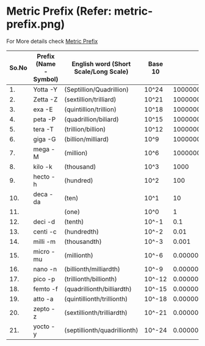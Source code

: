 # Metric Prefix (Refer: metric-prefix.png)

  For More details check [Metric Prefix](https://en.wikipedia.org/wiki/Metric_prefix)

So.No | Prefix (Name - Symbol) | English word (Short Scale/Long Scale) | Base 10 | Decimal
----- | -----------------------|---------------------------------------| --------| -------
1.  | Yotta -Y  | (Septillion/Quadrillion)     | 10^24   | 1000000000000000000000000
2.  | Zetta -Z  | (sextillion/trilliard)       | 10^21   | 1000000000000000000000
3.  | exa   -E  | (quintillion/trillion)       | 10^18   | 1000000000000000000
4.  | peta  -P  | (quadrillion/biliard)        | 10^15   | 1000000000000000
5.  | tera  -T  | (trillion/billion)           | 10^12   | 1000000000000
6.  | giga  -G  | (billion/milliard)           | 10^9    | 1000000000
7.  | mega  -M  | (million)                    | 10^6    | 1000000
8.  | kilo  -k  | (thousand)                   | 10^3    | 1000
9.  | hecto -h  | (hundred)                    | 10^2    | 100
10. | deca  -da | (ten)                        | 10^1    | 10
11. |           | (one)		               | 10^0    | 1
12. | deci  -d  | (tenth)		       | 10^-1   | 0.1
13. | centi -c  | (hundredth)	               | 10^-2   | 0.01
14. | milli -m  | (thousandth)                 | 10^-3   | 0.001 
15. | micro -mu | (millionth)                  | 10^-6   | 0.000001
16. | nano  -n  | (billionth/milliardth)       | 10^-9   | 0.000000001
17. | pico  -p  | (trillionth/billionth)       | 10^-12  | 0.000000000001
18. | femto -f  | (quadrillionth/billiardth)   | 10^-15  | 0.000000000000001
19. | atto  -a  | (quintillionth/trillionth)   | 10^-18  | 0.00000000000000000
20. | zepto -z  | (sextillionth/trilliardth)   | 10^-21  | 0.000000000000000000001
21. | yocto -y  | (septillionth/quadrillionth) | 10^-24  | 0.000000000000000000000001
